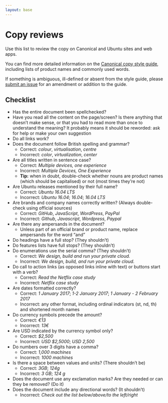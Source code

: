 ```yaml
---
layout: base
---
```


# Copy reviews

Use this list to review the copy on Canonical and Ubuntu sites and web apps.

You can find more detailed information on the [Canonical copy style guide](https://wiki.canonical.com/Marketing/Style_guide), including lists of product names and commonly used words.

If something is ambiguous, ill-defined or absent from the style guide, please [submit an issue](https://github.com/ubuntudesign/webteam-practices/issues/new) for an amendment or addition to the guide.

## Checklist

- Has the entire document been spellchecked?
- Have you read all the content on the page/screen? Is there anything that doesn’t make sense, or that you had to read more than once to understand the meaning? It probably means it should be reworded: ask for help or make your own suggestion
- Do all links work?
- Does the document follow British spelling and grammar?
	- Correct: _colour_, _virtualisation_, _centre_
	- Incorrect: _color_, _virtualization_, _center_
- Are all titles written in sentence case?
	- Correct: _Multiple devices, one experience_
	- Incorrect: _Multiple Devices, One Experience_
	- **Tip:** when in doubt, double-check whether nouns are product names (which should be capitalised) or not (most times they’re not)
-  Are Ubuntu releases mentioned by their full name?
	- Correct: _Ubuntu 16.04 LTS_
	- Incorrect: _Ubuntu 16.04_; _16.04_; _16.04 LTS_
- Are brands and company names correctly written? (Always double-check using official sources)
	- Correct: _GitHub_, _JavaScript_, _WordPress_, _PayPal_
	- Incorrect: _Github_, _Javascript_, _Wordpress_, _Paypal_ 
- Are there any ampersands in the document? 
	- Unless part of an official brand or product name, replace ampersands for the word “and”
- Do headings have a full stop? (They shouldn’t)
- Do features lists have full stops? (They shouldn’t)
- Do enumerations use the serial comma? (They shouldn’t)
	- Correct: _We design, build and run your private cloud._
	- Incorrect: _We design, build, and run your private cloud._
- Do call to action links (as opposed links inline with text) or buttons start with a verb?
	- Correct: _Read the Netflix case study_
	- Incorrect: _Netflix case study_
- Are dates formatted correctly?
	- Correct: _1 January 2017_; _1-2 January 2017_; _1 January - 2 February 2017_
	- Incorrect: any other format, including ordinal indicators (st, nd, th) and shortened month names
- Do currency symbols precede the amount?
	- Correct: _€13_
	- Incorrect: _13€_
- Are USD indicated by the currency symbol only?
	- Correct: _$2,500_
	- Incorrect: _USD $2,5000_; _USD 2,500_
- Do numbers over 3 digits have a comma?
	- Correct: _1,000 machines_
	- Incorrect: _1000 machines_
- Is there a space between values and units? (There shouldn’t be)
	- Correct: _3GB_; _124g_
	- Incorrect: _3 GB_; _124 g_
- Does the document use any exclamation marks? Are they needed or can they be removed? (Do it)
- Does the document include any directional words? (It shouldn’t)
	- Incorrect: _Check out the list below/above/to the left/right_



